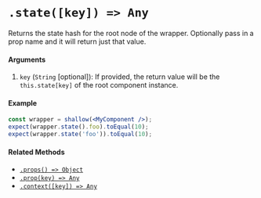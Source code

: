 # `.state([key]) => Any`

Returns the state hash for the root node of the wrapper. Optionally pass in a prop name and it
will return just that value.


#### Arguments

1. `key` (`String` [optional]): If provided, the return value will be the `this.state[key]` of the
root component instance.



#### Example


```jsx
const wrapper = shallow(<MyComponent />);
expect(wrapper.state().foo).toEqual(10);
expect(wrapper.state('foo')).toEqual(10);
```


#### Related Methods

- [`.props() => Object`](props.md)
- [`.prop(key) => Any`](prop.md)
- [`.context([key]) => Any`](context.md)
